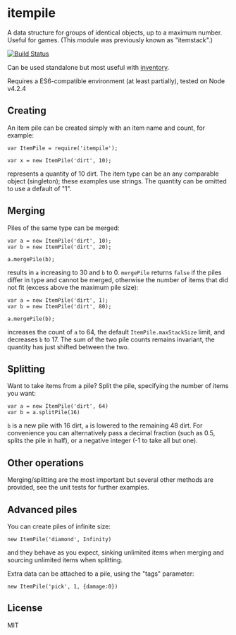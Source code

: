 # itempile

A data structure for groups of identical objects, up to a maximum number. 
Useful for games. (This module was previously known as "itemstack".)

[![Build Status](https://travis-ci.org/deathcap/itempile.png)](https://travis-ci.org/deathcap/itempile)

Can be used standalone but most useful with [inventory](https://github.com/deathcap/inventory).

Requires a ES6-compatible environment (at least partially), tested on Node v4.2.4

## Creating

An item pile can be created simply with an item name and count, for example:

    var ItemPile = require('itempile');

    var x = new ItemPile('dirt', 10);

represents a quantity of 10 dirt. The item type can be an any comparable object
(singleton); these examples use strings. The quantity can be omitted to use a default of "1".

## Merging 

Piles of the same type can be merged:

    var a = new ItemPile('dirt', 10);
    var b = new ItemPile('dirt', 20);

    a.mergePile(b);

results in `a` increasing to 30 and `b` to 0. `mergePile` returns `false` if the piles differ
in type and cannot be merged, otherwise the number of items that did not fit (excess above
the maximum pile size):

    var a = new ItemPile('dirt', 1);
    var b = new ItemPile('dirt', 80);

    a.mergePile(b);

increases the count of `a` to 64, the default `ItemPile.maxStackSize` limit, and decreases `b` to 17.
The sum of the two pile counts remains invariant, the quantity has just shifted between the two. 

## Splitting

Want to take items from a pile? Split the pile, specifying the number of items you want:

    var a = new ItemPile('dirt', 64)
    var b = a.splitPile(16)

`b` is a new pile with 16 dirt, `a` is lowered to the remaining 48 dirt. For convenience you can alternatively pass a
decimal fraction (such as 0.5, splits the pile in half), or a negative integer (-1 to take all but one).

## Other operations

Merging/splitting are the most important but several other methods are provided,
see the unit tests for further examples.

## Advanced piles

You can create piles of infinite size:

    new ItemPile('diamond', Infinity)

and they behave as you expect, sinking unlimited items when merging and sourcing unlimited items when splitting.

Extra data can be attached to a pile, using the "tags" parameter:

    new ItemPile('pick', 1, {damage:0})


## License

MIT

